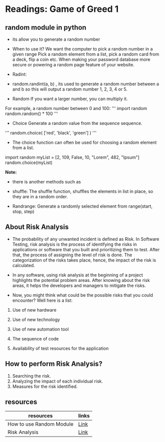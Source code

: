 # **Readings: Game of Greed 1**

## random module in python

- its allow you to generate a random number

- When to use it?
We want the computer to pick a random number in a given range Pick a random element from a list, pick a random card from a deck, flip a coin etc. When making your password database more secure or powering a random page feature of your website.

- Radint:
- random.randint(a, b) ,  its used to generate a random number between a and b
so this will output a random number 1, 2, 3, 4 or 5.

- Random
If you want a larger number, you can multiply it.

For example, a random number between 0 and 100:
'''
import random
random.random() * 100
'''

- Choice
Generate a random value from the sequence sequence.

'''
random.choice( ['red', 'black', 'green'] )
'''

- The choice function can often be used for choosing a random element from a list.

import random
myList = [2, 109, False, 10, "Lorem", 482, "Ipsum"]
random.choice(myList)

**Note:**

- there is another methods such as
- shuffle: The shuffle function, shuffles the elements in list in place, so they are in a random order.

- Randrange: Generate a randomly selected element from range(start, stop, step)

## About Risk Analysis

- The probability of any unwanted incident is defined as Risk. In Software Testing, risk analysis is the process of identifying the risks in applications or software that you built and prioritizing them to test. After that, the process of assigning the level of risk is done. The categorization of the risks takes place, hence, the impact of the risk is calculated.

- In any software, using risk analysis at the beginning of a project highlights the potential problem areas. After knowing about the risk areas, it helps the developers and managers to mitigate the risks.

- Now, you might think what could be the possible risks that you could encounter? Well here is a list:

1. Use of new hardware

2. Use of new technology

3. Use of new automation tool

4. The sequence of code

5. Availability of test resources for the application

## How to perform Risk Analysis?

1. Searching the risk.
2. Analyzing the impact of each individual risk.
3. Measures for the risk identified.




## **resources**
resources      | links
------------- | -------------
How to use Random Module| [Link](https://www.pythonforbeginners.com/random/how-to-use-the-random-module-in-python)
Risk Analysis |[Link](https://www.edureka.co/blog/risk-analysis-in-software-testing/)
